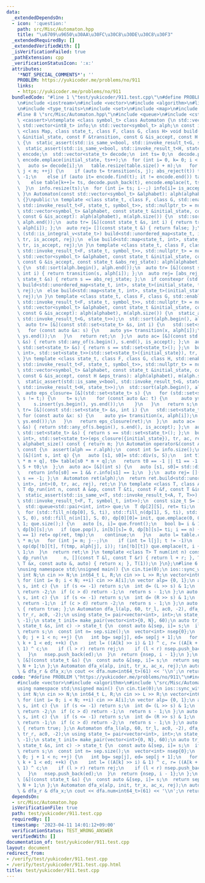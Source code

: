 ```yaml
---
data:
  _extendedDependsOn:
  - icon: ':question:'
    path: src/Misc/Automaton.hpp
    title: "\u6709\u9650\u30AA\u30FC\u30C8\u30DE\u30C8\u30F3"
  _extendedRequiredBy: []
  _extendedVerifiedWith: []
  _isVerificationFailed: true
  _pathExtension: cpp
  _verificationStatusIcon: ':x:'
  attributes:
    '*NOT_SPECIAL_COMMENTS*': ''
    PROBLEM: https://yukicoder.me/problems/no/911
    links:
    - https://yukicoder.me/problems/no/911
  bundledCode: "#line 1 \"test/yukicoder/911.test.cpp\"\n#define PROBLEM \"https://yukicoder.me/problems/no/911\"\
    \n#include <iostream>\n#include <vector>\n#include <algorithm>\n#line 2 \"src/Misc/Automaton.hpp\"\
    \n#include <type_traits>\n#include <set>\n#include <map>\n#include <unordered_map>\n\
    #line 8 \"src/Misc/Automaton.hpp\"\n#include <queue>\n#include <cstdlib>\n#include\
    \ <cassert>\ntemplate <class symbol_t> class Automaton {\n std::vector<int> table;\n\
    \ std::vector<int8_t> info;\n std::vector<symbol_t> alph;\n const int m;\n template\
    \ <class Map, class state_t, class F, class G, class H> void build(const state_t\
    \ &initial_state, const F &transition, const G &is_accept, const H &abs_reject)\
    \ {\n  static_assert(std::is_same_v<bool, std::invoke_result_t<G, state_t>>);\n\
    \  static_assert(std::is_same_v<bool, std::invoke_result_t<H, state_t>>);\n  Map\
    \ encode;\n  std::vector<state_t> decode;\n  int ts= 0;\n  decode.push_back(initial_state),\
    \ encode.emplace(initial_state, ts++);\n  for (int i= 0, k= 0; i < ts; ++i) {\n\
    \   auto s= decode[i];\n   table.resize(table.size() + m);\n   for (int j= 0;\
    \ j < m; ++j) {\n    if (auto t= transition(s, j); abs_reject(t)) table[k++]=\
    \ -1;\n    else if (auto it= encode.find(t); it != encode.end()) table[k++]= it->second;\n\
    \    else table[k++]= ts, decode.push_back(t), encode.emplace(t, ts++);\n   }\n\
    \  }\n  info.resize(ts);\n  for (int i= ts; i--;) info[i]= is_accept(decode[i]);\n\
    \ }\n Automaton(const std::vector<symbol_t> &alphabet): alph(alphabet), m(alph.size())\
    \ {}\npublic:\n template <class state_t, class F, class G, std::enable_if_t<std::is_same_v<state_t,\
    \ std::invoke_result_t<F, state_t, symbol_t>>, std::nullptr_t> = nullptr> Automaton(const\
    \ std::vector<symbol_t> &alphabet, const state_t &initial_state, const F &transition,\
    \ const G &is_accept): alph(alphabet), m(alph.size()) {\n  std::sort(alph.begin(),\
    \ alph.end());\n  auto tr= [&](const state_t &s, int i) { return transition(s,\
    \ alph[i]); };\n  auto rej= [](const state_t &) { return false; };\n  if constexpr\
    \ (std::is_integral_v<state_t>) build<std::unordered_map<state_t, int>, state_t>(initial_state,\
    \ tr, is_accept, rej);\n  else build<std::map<state_t, int>, state_t>(initial_state,\
    \ tr, is_accept, rej);\n }\n template <class state_t, class F, class G, std::enable_if_t<std::is_same_v<state_t,\
    \ std::invoke_result_t<F, state_t, symbol_t>>, std::nullptr_t> = nullptr> Automaton(const\
    \ std::vector<symbol_t> &alphabet, const state_t &initial_state, const F &transition,\
    \ const G &is_accept, const state_t &abs_rej_state): alph(alphabet), m(alph.size())\
    \ {\n  std::sort(alph.begin(), alph.end());\n  auto tr= [&](const state_t &s,\
    \ int i) { return transition(s, alph[i]); };\n  auto rej= [abs_rej_state](const\
    \ state_t &s) { return s == abs_rej_state; };\n  if constexpr (std::is_integral_v<state_t>)\
    \ build<std::unordered_map<state_t, int>, state_t>(initial_state, tr, is_accept,\
    \ rej);\n  else build<std::map<state_t, int>, state_t>(initial_state, tr, is_accept,\
    \ rej);\n }\n template <class state_t, class F, class G, std::enable_if_t<std::is_same_v<std::set<state_t>,\
    \ std::invoke_result_t<F, state_t, symbol_t>>, std::nullptr_t> = nullptr> Automaton(const\
    \ std::vector<symbol_t> &alphabet, const state_t &initial_state, const F &transition,\
    \ const G &is_accept): alph(alphabet), m(alph.size()) {\n  static_assert(std::is_same_v<bool,\
    \ std::invoke_result_t<G, state_t>>);\n  std::sort(alph.begin(), alph.end());\n\
    \  auto tr= [&](const std::set<state_t> &s, int i) {\n   std::set<state_t> ret;\n\
    \   for (const auto &x: s) {\n    auto ys= transition(x, alph[i]);\n    ret.insert(ys.begin(),\
    \ ys.end());\n   }\n   return ret;\n  };\n  auto ac= [&](const std::set<state_t>\
    \ &s) { return std::any_of(s.begin(), s.end(), is_accept); };\n  auto rej= [](const\
    \ std::set<state_t> &s) { return s == std::set<state_t>(); };\n  build<std::map<std::set<state_t>,\
    \ int>, std::set<state_t>>(std::set<state_t>({initial_state}), tr, ac, rej);\n\
    \ }\n template <class state_t, class F, class G, class H, std::enable_if_t<std::is_same_v<std::set<state_t>,\
    \ std::invoke_result_t<F, state_t, symbol_t>>, std::nullptr_t> = nullptr> Automaton(const\
    \ std::vector<symbol_t> &alphabet, const state_t &initial_state, const F &transition,\
    \ const G &is_accept, const H &eps_trans): alph(alphabet), m(alph.size()) {\n\
    \  static_assert(std::is_same_v<bool, std::invoke_result_t<G, state_t>>);\n  static_assert(std::is_same_v<std::set<state_t>,\
    \ std::invoke_result_t<H, state_t>>);\n  std::sort(alph.begin(), alph.end());\n\
    \  auto eps_closure= [&](std::set<state_t> s) {\n   for (std::set<state_t> t;\
    \ s != t;) {\n    t= s;\n    for (const auto &x: t) {\n     auto ys= eps_trans(x);\n\
    \     s.insert(ys.begin(), ys.end());\n    }\n   }\n   return s;\n  };\n  auto\
    \ tr= [&](const std::set<state_t> &s, int i) {\n   std::set<state_t> ret;\n  \
    \ for (const auto &x: s) {\n    auto ys= transition(x, alph[i]);\n    ret.insert(ys.begin(),\
    \ ys.end());\n   }\n   return eps_closure(ret);\n  };\n  auto ac= [&](const std::set<state_t>\
    \ &s) { return std::any_of(s.begin(), s.end(), is_accept); };\n  auto rej= [](const\
    \ std::set<state_t> &s) { return s == std::set<state_t>(); };\n  build<std::map<std::set<state_t>,\
    \ int>, std::set<state_t>>(eps_closure({initial_state}), tr, ac, rej);\n }\n size_t\
    \ alphabet_size() const { return m; }\n Automaton operator&(const Automaton &r)\
    \ const {\n  assert(alph == r.alph);\n  const int S= info.size();\n  auto tr=\
    \ [&](int s, int q) {\n   auto [s1, s0]= std::div(s, S);\n   int t1= r.table[s1\
    \ * m + q], t0= table[s0 * m + q];\n   return t0 == -1 || t1 == -1 ? -1 : t1 *\
    \ S + t0;\n  };\n  auto ac= [&](int s) {\n   auto [s1, s0]= std::div(s, S);\n\
    \   return info[s0] == 1 && r.info[s1] == 1;\n  };\n  auto rej= [](int s) { return\
    \ s == -1; };\n  Automaton ret(alph);\n  return ret.build<std::unordered_map<int,\
    \ int>, int>(0, tr, ac, rej), ret;\n }\n template <class T, class A, class F>\
    \ T dp_run(int n, const A &op, const T &ti, const F &f, const T &init) const {\n\
    \  static_assert(std::is_same_v<T, std::invoke_result_t<A, T, T>>);\n  static_assert(std::is_same_v<T,\
    \ std::invoke_result_t<F, T, symbol_t, int>>);\n  const size_t S= info.size();\n\
    \  std::queue<std::pair<int, int>> que;\n  T dp[2][S], ret= ti;\n  bool in[2][S];\n\
    \  for (std::fill_n(dp[0], S, ti), std::fill_n(dp[1], S, ti), std::fill_n(in[0],\
    \ S, 0), std::fill_n(in[1], S, 0), dp[0][0]= init, que.emplace(0, 0), in[0][0]=\
    \ 1; que.size();) {\n   auto [s, i]= que.front();\n   bool b= i & 1;\n   T tmp=\
    \ dp[b][s];\n   if (que.pop(), in[b][s]= 0, dp[b][s]= ti; i == n) {\n    if (info[s]\
    \ == 1) ret= op(ret, tmp);\n    continue;\n   }\n   auto l= table.cbegin() + s\
    \ * m;\n   for (int j= m; j--;)\n    if (int t= l[j]; t != -1)\n     if (dp[!b][t]=\
    \ op(dp[!b][t], f(tmp, alph[j], i)); !in[!b][t]) que.emplace(t, i + 1), in[!b][t]=\
    \ 1;\n  }\n  return ret;\n }\n template <class T> T num(int n) const {\n  return\
    \ dp_run(\n      n, [](const T &l, const T &r) { return l + r; }, T(), [](const\
    \ T &x, const auto &, auto) { return x; }, T(1));\n }\n};\n#line 6 \"test/yukicoder/911.test.cpp\"\
    \nusing namespace std;\nsigned main() {\n cin.tie(0);\n ios::sync_with_stdio(0);\n\
    \ int N;\n cin >> N;\n int64_t L, R;\n cin >> L >> R;\n vector<int64_t> A(N);\n\
    \ for (int i= 0; i < N; ++i) cin >> A[i];\n vector alp= {0, 1};\n auto tr_l= [&](int\
    \ s, int c) {\n  if (s <= -1) return s;\n  int d= (L >> s) & 1;\n  if (c < d)\
    \ return -2;\n  if (c > d) return -1;\n  return s - 1;\n };\n auto tr_r= [&](int\
    \ s, int c) {\n  if (s <= -1) return s;\n  int d= (R >> s) & 1;\n  if (c < d)\
    \ return -1;\n  if (c > d) return -2;\n  return s - 1;\n };\n auto ac0= [&](int)\
    \ { return true; };\n Automaton dfa_l(alp, 60, tr_l, ac0, -2), dfa_r(alp, 60,\
    \ tr_r, ac0, -2);\n using state_t= pair<vector<int>, int>;\n state_t rej= make_pair(vector<int>(),\
    \ -1);\n state_t init= make_pair(vector<int>{0, N}, 60);\n auto tr_x= [&](const\
    \ state_t &s, int c) -> state_t {\n  const auto &[sep, i]= s;\n  if (i <= -1)\
    \ return s;\n  const int n= sep.size();\n  vector<int> nsep{0};\n  for (int j=\
    \ 0; j + 1 < n; ++j) {\n   int bg= sep[j], ed= sep[j + 1];\n   for (int k= bg;\
    \ k + 1 < ed; ++k) {\n    int l= ((A[k] >> i) & 1) ^ c, r= ((A[k + 1] >> i) &\
    \ 1) ^ c;\n    if (l > r) return rej;\n    if (l < r) nsep.push_back(k + 1);\n\
    \   }\n   nsep.push_back(ed);\n  }\n  return {nsep, i - 1};\n };\n auto ac_x=\
    \ [&](const state_t &s) {\n  const auto &[sep, i]= s;\n  return sep.size() ==\
    \ N + 1;\n };\n Automaton dfa_x(alp, init, tr_x, ac_x, rej);\n auto dfa= dfa_l\
    \ & dfa_r & dfa_x;\n cout << dfa.num<int64_t>(61) << '\\n';\n return 0;\n}\n"
  code: "#define PROBLEM \"https://yukicoder.me/problems/no/911\"\n#include <iostream>\n\
    #include <vector>\n#include <algorithm>\n#include \"src/Misc/Automaton.hpp\"\n\
    using namespace std;\nsigned main() {\n cin.tie(0);\n ios::sync_with_stdio(0);\n\
    \ int N;\n cin >> N;\n int64_t L, R;\n cin >> L >> R;\n vector<int64_t> A(N);\n\
    \ for (int i= 0; i < N; ++i) cin >> A[i];\n vector alp= {0, 1};\n auto tr_l= [&](int\
    \ s, int c) {\n  if (s <= -1) return s;\n  int d= (L >> s) & 1;\n  if (c < d)\
    \ return -2;\n  if (c > d) return -1;\n  return s - 1;\n };\n auto tr_r= [&](int\
    \ s, int c) {\n  if (s <= -1) return s;\n  int d= (R >> s) & 1;\n  if (c < d)\
    \ return -1;\n  if (c > d) return -2;\n  return s - 1;\n };\n auto ac0= [&](int)\
    \ { return true; };\n Automaton dfa_l(alp, 60, tr_l, ac0, -2), dfa_r(alp, 60,\
    \ tr_r, ac0, -2);\n using state_t= pair<vector<int>, int>;\n state_t rej= make_pair(vector<int>(),\
    \ -1);\n state_t init= make_pair(vector<int>{0, N}, 60);\n auto tr_x= [&](const\
    \ state_t &s, int c) -> state_t {\n  const auto &[sep, i]= s;\n  if (i <= -1)\
    \ return s;\n  const int n= sep.size();\n  vector<int> nsep{0};\n  for (int j=\
    \ 0; j + 1 < n; ++j) {\n   int bg= sep[j], ed= sep[j + 1];\n   for (int k= bg;\
    \ k + 1 < ed; ++k) {\n    int l= ((A[k] >> i) & 1) ^ c, r= ((A[k + 1] >> i) &\
    \ 1) ^ c;\n    if (l > r) return rej;\n    if (l < r) nsep.push_back(k + 1);\n\
    \   }\n   nsep.push_back(ed);\n  }\n  return {nsep, i - 1};\n };\n auto ac_x=\
    \ [&](const state_t &s) {\n  const auto &[sep, i]= s;\n  return sep.size() ==\
    \ N + 1;\n };\n Automaton dfa_x(alp, init, tr_x, ac_x, rej);\n auto dfa= dfa_l\
    \ & dfa_r & dfa_x;\n cout << dfa.num<int64_t>(61) << '\\n';\n return 0;\n}"
  dependsOn:
  - src/Misc/Automaton.hpp
  isVerificationFile: true
  path: test/yukicoder/911.test.cpp
  requiredBy: []
  timestamp: '2023-04-11 14:01:12+09:00'
  verificationStatus: TEST_WRONG_ANSWER
  verifiedWith: []
documentation_of: test/yukicoder/911.test.cpp
layout: document
redirect_from:
- /verify/test/yukicoder/911.test.cpp
- /verify/test/yukicoder/911.test.cpp.html
title: test/yukicoder/911.test.cpp
---
```

